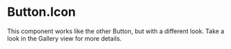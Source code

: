 # Button.Icon

This component works like the other Button, but with a different look. Take a look in the Gallery view for more details.
